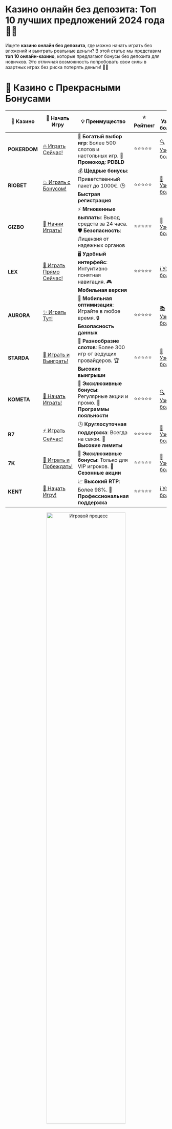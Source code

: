 # **Казино онлайн без депозита: Топ 10 лучших предложений 2024 года 🎰💸**

Ищете **казино онлайн без депозита**, где можно начать играть без вложений и выиграть реальные деньги? В этой статье мы представим **топ 10 онлайн-казино**, которые предлагают бонусы без депозита для новичков. Это отличная возможность попробовать свои силы в азартных играх без риска потерять деньги! 🎉💥

# 🌟 Казино с Прекрасными Бонусами

| 🎲 **Казино** | 🔗 **Начать Игру** | 💡 **Преимущество** | ⭐ **Рейтинг** | 🔗 **Узнать больше** | 🆕 **Новая информация** |
|--------------|---------------------|---------------------|----------------|----------------------|-------------------------|
| **POKERDOM**  | [🔥 Играть Сейчас!](https://brandplay.link/4k77v2yx) | 🎉 **Богатый выбор игр**: Более 500 слотов и настольных игр. 🎁 **Промокод**: **PDBLD** | ⭐⭐⭐⭐⭐ | [🔍 Узнать больше](https://brandplay.link/4k77v2yx) | 🏆 **Победители турниров** получают эксклюзивные подарки! |
| **RIOBET**    | [💥 Играть с Бонусом!](https://brandplay.link/7xBLTPyj) | 💰 **Щедрые бонусы**: Приветственный пакет до 1000€. 🕒 **Быстрая регистрация** | ⭐⭐⭐⭐⭐ | [📖 Узнать больше](https://brandplay.link/7xBLTPyj) | 💬 **Поддержка 24/7** для комфортной игры в любое время! |
| **GIZBO**     | [🚀 Начни Играть!](https://brandplay.link/bprXw4YV) | ⚡ **Мгновенные выплаты**: Вывод средств за 24 часа. 🛡️ **Безопасность**: Лицензия от надежных органов | ⭐⭐⭐⭐⭐ | [📝 Узнать больше](https://brandplay.link/bprXw4YV) | 🔒 **SSL-шифрование** для максимальной безопасности данных игроков. |
| **LEX**       | [💎 Играть Прямо Сейчас!](https://brandplay.link/zW4hdDFV) | 🖥️ **Удобный интерфейс**: Интуитивно понятная навигация. 🎮 **Мобильная версия** | ⭐⭐⭐⭐⭐ | [ℹ️ Узнать больше](https://brandplay.link/zW4hdDFV) | 📱 **Поддержка всех мобильных устройств** для удобства игры в любом месте. |
| **AURORA**    | [✨ Играть Тут!](https://10trafic-stat2.com/click/668546556bcc6313411604bd/6766/13032/subaccount) | 📱 **Мобильная оптимизация**: Играйте в любое время. 🔒 **Безопасность данных** | ⭐⭐⭐⭐⭐ | [📚 Узнать больше](https://10trafic-stat2.com/click/668546556bcc6313411604bd/6766/13032/subaccount) | 🌍 **Международная лицензия** на деятельность в разных странах. |
| **STARDА**    | [🎉 Играть и Выиграть!](https://brandplay.link/fB7xwRFL) | 🎰 **Разнообразие слотов**: Более 300 игр от ведущих провайдеров. 🏆 **Высокие выигрыши** | ⭐⭐⭐⭐⭐ | [🔎 Узнать больше](https://brandplay.link/fB7xwRFL) | 🎉 **Ежемесячные турниры** с крупными призами! |
| **KOMETA**    | [🎁 Начать Играть!](https://brandplay.link/8ZymQJV8) | 🎁 **Эксклюзивные бонусы**: Регулярные акции и промо. 🔄 **Программы лояльности** | ⭐⭐⭐⭐⭐ | [🔍 Узнать больше](https://brandplay.link/8ZymQJV8) | 🌟 **Персонализированные предложения** для долгосрочных игроков. |
| **R7**        | [⚡ Играть Сейчас!](https://brandplay.link/bMd3Yjsw) | 🕒 **Круглосуточная поддержка**: Всегда на связи. 💸 **Высокие лимиты** | ⭐⭐⭐⭐⭐ | [📖 Узнать больше](https://brandplay.link/bMd3Yjsw) | 🎯 **Рейтинг игроков** для лучших участников. |
| **7K**        | [🎯 Играть и Побеждать!](https://brandplay.link/BvQyFShp) | 🌟 **Эксклюзивные бонусы**: Только для VIP игроков. 🎉 **Сезонные акции** | ⭐⭐⭐⭐⭐ | [📝 Узнать больше](https://brandplay.link/BvQyFShp) | 🥇 **Особые привилегии** для постоянных игроков. |
| **KENT**      | [🔑 Начать Игру!](https://brandplay.link/Fv2WP3js) | 📈 **Высокий RTP**: Более 98%. 💼 **Профессиональная поддержка** | ⭐⭐⭐⭐⭐ | [ℹ️ Узнать больше](https://brandplay.link/Fv2WP3js) | 💬 **Поддержка на нескольких языках** для удобства игроков. |

<div align="center"> <img src="https://i.pinimg.com/originals/1d/b3/25/1db325483acbe642c6d4e6fdd73a4988.gif" alt="Игровой процесс" width="70%"> </div>
---

# 🚀 Быстрые Выигрыши и Поддержка

| 🎲 **Казино** | 🔗 **Начать Игру** | 💡 **Преимущество** | ⭐ **Рейтинг** | 🔗 **Узнать больше** | 🆕 **Новая информация** |
|--------------|---------------------|---------------------|----------------|----------------------|-------------------------|
| **GAMA**      | [🎯 Играть Прямо Сейчас!](https://brandplay.link/j6NMKsDz) | 🔍 **Интуитивный интерфейс**: Легкость использования. 🏅 **Престижные турниры** | ⭐⭐⭐⭐☆ | [🔎 Узнать больше](https://brandplay.link/j6NMKsDz) | 🏆 **Турниры с большими призами** каждый месяц. |
| **ONION**     | [💥 Играть и Выигрывать!](https://brandplay.link/zBGRVpQ9) | 🤑 **Низкие ставки**: Идеально для начинающих. 🔄 **Быстрые выводы** | ⭐⭐⭐⭐☆ | [🔍 Узнать больше](https://brandplay.link/zBGRVpQ9) | 🎮 **Казино для новичков** с простыми правилами. |
| **ЧЕМПИОН**   | [🏅 Играть в Турнире!](https://temon-gter.cfd/go/lRq?p80412p304504pcc44t17455) | 🏅 **Лояльная программа**: Награды за активность. 🎁 **Ежемесячные бонусы** | ⭐⭐⭐⭐☆ | [📖 Узнать больше](https://temon-gter.cfd/go/lRq?p80412p304504pcc44t17455) | 🥇 **Турниры и лояльность** — каждый шаг вознаграждается. |
| **VAVADA**    | [🚀 Играть Без Ожидания!](https://vavadapartner.pro/?promo=ea5c9275-6854-4505-94fc-95ab18221945-linkb2) | 🚀 **Быстрая регистрация**: Начните играть мгновенно. 🔐 **Безопасные транзакции** | ⭐⭐⭐⭐☆ | [📝 Узнать больше](https://vavadapartner.pro/?promo=ea5c9275-6854-4505-94fc-95ab18221945-linkb2) | 🏆 **Программа для новых игроков** с бонусами за регистрацию. |
| **FRIENDS**   | [🎉 Играть и Развлекаться!](https://gofriends.mba/linkb2) | 🤝 **Социальные игры**: Играйте с друзьями. 🌐 **Мультиплатформенность** | ⭐⭐⭐⭐☆ | [ℹ️ Узнать больше](https://gofriends.mba/linkb2) | 🎮 **Играйте с друзьями** и зарабатывайте бонусы за совместные действия. |
| **1WIN**      | [⚡ Играть и Выигрывать!](https://brandplay.link/smXVpBbG) | 🏆 **Спортивные ставки**: Широкий выбор видов спорта. 💵 **Высокие коэффициенты** | ⭐⭐⭐⭐☆ | [📚 Узнать больше](https://brandplay.link/smXVpBbG) | ⚽ **Бонусы на спортивные ставки** для активных игроков. |
| **DRIP**      | [💥 Играть Сразу!](https://drp-ircp01.com/c07e6a3db) | 🌐 **Инновационные игры**: Новейшие игровые технологии. 🛡️ **Высокая безопасность** | ⭐⭐⭐⭐☆ | [🔎 Узнать больше](https://drp-ircp01.com/c07e6a3db) | 🔧 **Инновационные функции** для удобства игры. |
| **JOYCASINO** | [🎰 Играть И Побеждать!](https://rpc30.call2me.pro/?/ru/registration?apkpop=0&partner=p24970p3291217pc98f) | 🎁 **Приятные бонусы**: Ежедневные акции и подарки. 🕹️ **Разнообразие игр** | ⭐⭐⭐⭐☆ | [🔍 Узнать больше](https://rpc30.call2me.pro/?/ru/registration?apkpop=0&partner=p24970p3291217pc98f) | 🎉 **Щедрые фриспины** для новых игроков. |
| **PLAYFORTUNA** | [🔥 Играть С Бонусом!](https://fortunapromo.net/alt/playfortuna/registration?0dc4a9362a71feb7e3f165fb8e766f70) | 🎉 **Регулярные акции**: Бонусы, фриспины и многое другое. 🏅 **Турниры** | ⭐⭐⭐⭐☆ | [📚 Узнать больше](https://fortunapromo.net/alt/playfortuna/registration?0dc4a9362a71feb7e3f165fb8e766f70) | 🎯 **Выгодные предложения** на популярные игры. |
| **SYKAA**     | [💸 Играть Сейчас!](https://s-two-way.com/?source=linkb2&pid=30697) | 💸 **Доступные ставки**: Идеально для новичков. 🎁 **Щедрые бонусы** | ⭐⭐⭐⭐☆ | [🔍 Узнать больше](https://s-two-way.com/?source=linkb2&pid=30697) | 💥 **Акции с большими бонусами** для новичков и опытных игроков. |

<div align="center"> <img src="https://schaeffers-cdn.s3.amazonaws.com/images/default-source/schaeffers-cdn-images/default-images/sectors/bigstock-casino-gambling-concept-with-f-369012793.jpg?sfvrsn=493ad806_4" alt="Игровой процесс" width="70%"> </div>
---

# 💸 Казино с Привлекательными Программами Лояльности

| 🎲 **Казино** | 🔗 **Начать Игру** | 💡 **Преимущество** | ⭐ **Рейтинг** | 🔗 **Узнать больше** | 🆕 **Новая информация** |
|--------------|---------------------|---------------------|----------------|----------------------|-------------------------|
| **KOMETA**    | [🎯 Начни Играть!](https://brandplay.link/8ZymQJV8) | 🎁 **Эксклюзивные бонусы**: Регулярные акции и промо. 🔄 **Программы лояльности** | ⭐⭐⭐⭐⭐ | [🔍 Узнать больше](https://brandplay.link/8ZymQJV8) | 🌟 **Персонализированные предложения** для долгосрочных игроков. |
| **1Xslots**   | [🏅 Играть Прямо Сейчас!](https://brandplay.link/hSB1khtr) | 🎉 **Множество акций**: Еженедельные бонусы и турниры. 🛡️ **Безопасность** | ⭐⭐⭐⭐⭐ | [📚 Узнать больше](https://brandplay.link/hSB1khtr) | 🏅 **Награды за активность**: участники программы лояльности получают специальные привилегии. |
| **R7**        | [🚀 Играть Сейчас!](https://brandplay.link/bMd3Yjsw) | 🕒 **Круглосуточная поддержка**: Всегда на связи. 💸 **Высокие лимиты** | ⭐⭐⭐⭐⭐ | [📖 Узнать больше](https://brandplay.link/bMd3Yjsw) | 💬 **VIP-поддержка** для постоянных игроков с приоритетом. |

<div align="center"> <img src="https://i.pinimg.com/originals/1d/b3/25/1db325483acbe642c6d4e6fdd73a4988.gif" alt="Игровой процесс" width="70%"> </div>
---

---

## **1. POKERDOM – Казино онлайн без депозита с лучшими бонусами! 🃏💰**

**POKERDOM** предлагает щедрые бонусы без депозита для новых игроков. Зарегистрируйтесь, получите бесплатные вращения или бонусные средства и начните играть в слоты, рулетку и другие игры без риска! 🎰💸

### Преимущества:
- Бонусы без депозита для новичков.
- Широкий выбор слотов и настольных игр.
- Простой интерфейс и быстрые выплаты.

---

## **2. RIOBET – Казино без депозита с шансами на реальные выигрыши! 🎯💸**

**RIOBET** позволяет играть без депозита, предоставляя фрибеты или бесплатные вращения. Наслаждайтесь игрой в слоты и другие игры, не рискуя своими средствами, и получайте шанс на реальные выигрыши! 💥🎰

### Преимущества:
- Фрибеты и бонусы без депозита.
- Простой процесс регистрации и пополнения счета.
- Регулярные акции и бонусы для постоянных игроков.

---

## **3. GIZBO – Казино онлайн без депозита для новых игроков! 🍊💎**

**GIZBO** предлагает бонусы без депозита, которые позволяют новичкам начать игру без риска. Получите бесплатные вращения или бонусные средства и наслаждайтесь игровым процессом! 🎰💥

### Преимущества:
- Безопасные и быстрые способы вывода средств.
- Множество акций и бонусов для новых игроков.
- Легкая регистрация и простота в пополнении счета.

---

## **4. LEX – Онлайн казино без депозита для новых игроков! 🌟🎯**

**LEX** предоставляет бонусы без депозита, что позволяет вам начать играть без риска потери денег. Пройдите регистрацию, получите бонус и начните выигрывать в любимых играх! 🎰💸

### Преимущества:
- Бездепозитные бонусы для новых игроков.
- Простой и удобный интерфейс.
- Привлекательные бонусы и акции.

---

## **5. AURORA – Казино с бонусами без депозита для старта! 💎🎮**

**AURORA** позволяет играть бесплатно благодаря бонусам без депозита. Получите бесплатные вращения или бонусные деньги и начните наслаждаться игрой в слоты и другие азартные игры. 🎯💥

### Преимущества:
- Бонусы без депозита сразу после регистрации.
- Множество слотов и настольных игр.
- Быстрые выплаты и удобные способы пополнения счета.

---

## **6. STarda – Онлайн казино с фрибетами без депозита! 🎮💥**

**STarda** предоставляет возможность играть без депозита, предлагая фрибеты и бесплатные вращения. Это отличная возможность попробовать свои силы в азартных играх без риска! 🎰💸

### Преимущества:
- Бесплатные фрибеты без депозита.
- Простой процесс регистрации и пополнения счета.
- Множество бонусов и акций для постоянных игроков.

---

## **7. KOMETA – Казино онлайн без депозита с шансом на выигрыш! 🌌🎰**

**KOMETA** предлагает бонусы без депозита, чтобы вы могли начать игру без финансовых рисков. Получите бесплатную ставку или вращение и наслаждайтесь игрой на популярных слотах! 💸🎯

### Преимущества:
- Бездепозитные бонусы для новичков.
- Простой и быстрый процесс регистрации.
- Множество акций и бонусов для игроков.

---

## **8. R7 – Казино с бонусами без депозита для новых игроков! 🏅🎯**

**R7** — это онлайн-казино, которое предлагает бонусы без депозита для новых пользователей. Играйте на слотах, рулетке и других играх без риска потерять деньги! 🎰💸

### Преимущества:
- Фрибеты и бонусы без депозита.
- Быстрые выплаты и безопасность транзакций.
- Простота регистрации и удобные методы пополнения счета.

---

## **9. 7K – Онлайн казино без депозита с бесплатными играми! 🔥🎰**

**7K** предоставляет бонусы без депозита, которые позволят вам начать игру без необходимости делать депозит. Пробуйте популярные игры и выигрывайте бесплатно! 🎯💥

### Преимущества:
- Бездепозитные бонусы для новых игроков.
- Множество слотов и настольных игр.
- Простой интерфейс и быстрые выплаты.

---

## **10. KENT – Играйте бесплатно с бонусами без депозита! 💎🎯**

**KENT** завершает наш список с онлайн-казино, где можно играть без депозита. Получите бонусы, фрибеты и бесплатные вращения сразу после регистрации и начните выигрывать! 🎰💥

### Преимущества:
- Бесплатные бонусы для новых игроков.
- Удобные способы пополнения и вывода средств.
- Множество акций и бонусных предложений.

---

## **Как выбрать казино онлайн без депозита?**

При выборе **казино онлайн без депозита** обратите внимание на следующие моменты:
1. **Наличие бонусов без депозита** — убедитесь, что казино предлагает бонусы для новых игроков без необходимости вносить депозит.
2. **Методы пополнения и вывода средств** — выберите казино, которое поддерживает удобные и безопасные способы вывода средств.
3. **Отзывы игроков** — читайте отзывы о казино, чтобы узнать о качестве сервиса и выплат.
4. **Ассортимент игр** — проверьте, чтобы казино предлагало интересные для вас игры, такие как слоты и настольные игры.

---

## **Заключение**

**Казино онлайн без депозита** — это отличная возможность для новичков начать играть без финансовых рисков. В нашем списке **топ 10 онлайн-казино с бонусами без депозита** вы найдете лучшие платформы для игры с шансами на реальные выигрыши. Присоединяйтесь и начинайте выигрывать прямо сейчас! 🍀🎰💸
